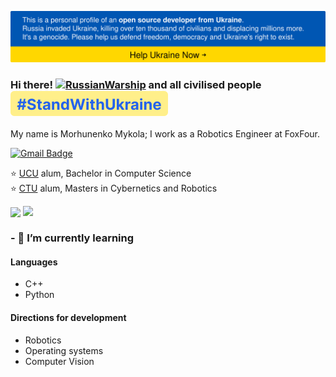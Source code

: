 [![SWUbanner](https://raw.githubusercontent.com/vshymanskyy/StandWithUkraine/main/banner-personal-page.svg)](https://vshymanskyy.github.io/StandWithUkraine)

### Hi there! [![RussianWarship](https://raw.githubusercontent.com/vshymanskyy/StandWithUkraine/main/badges/RussianWarship.svg)](https://vshymanskyy.github.io/StandWithUkraine) and all civilised people [![StandWithUkraine](https://raw.githubusercontent.com/vshymanskyy/StandWithUkraine/main/badges/StandWithUkraine.svg)](https://vshymanskyy.github.io/StandWithUkraine)

My name is Morhunenko Mykola; I work as a Robotics Engineer at FoxFour.

[![Gmail Badge](https://img.shields.io/badge/-gmail-c14438?style=flat-square&logo=Gmail&logoColor=white&link=mailto:houshuai0816@gmail.com)](mailto:nick.morgunenko@gmail.com)

:star: [UCU](https://ucu.edu.ua/en/) alum, Bachelor in Computer Science <br />
:star: [CTU](https://www.cvut.cz/en) alum, Masters in Cybernetics and Robotics

<p>
<img align="center" src="https://github-readme-stats.vercel.app/api?username=myralllka&show_icons=true&hide_title=true&count_private=true&disable_animations=false&theme=github_dark&line_height=33&hide_rank=true"/>
<img align="top" src="https://github-readme-stats.vercel.app/api/top-langs/?username=myralllka&layout=compact&langs_count=10&theme=github_dark"/>
</p>

### - 🌱 I’m currently learning
#### Languages
- C++
- Python

#### Directions for development
- Robotics
- Operating systems
- Computer Vision

<!-- 
### - 🔭 In general, I'm currently working on
- ROS for UAV's
- Vision-Based obstacle avoidance for UAV's, visual SLAM
- Teacher's assistance at the Ukrainian Catholic University (Principals of Computer organisation, Operation systems, Computer systems architecture courses)
- Linux administration  -->

<!-- ### - 😄 Pronounce my nickname...
I am from the centre of Ukraine, and in 2010th in CS 1.6 we had a tradition to write using transliteration, but very special. So my nickname actually means `Ant` in English, and reads as __Murashka__ -->
